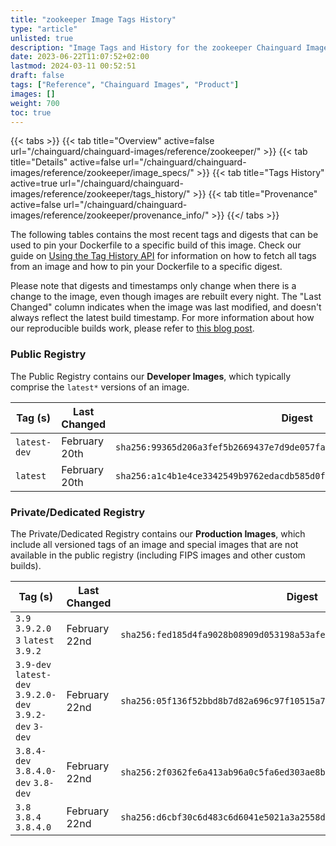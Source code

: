 ```yaml
---
title: "zookeeper Image Tags History"
type: "article"
unlisted: true
description: "Image Tags and History for the zookeeper Chainguard Image"
date: 2023-06-22T11:07:52+02:00
lastmod: 2024-03-11 00:52:51
draft: false
tags: ["Reference", "Chainguard Images", "Product"]
images: []
weight: 700
toc: true
---
```


{{< tabs >}}
{{< tab title="Overview" active=false url="/chainguard/chainguard-images/reference/zookeeper/" >}}
{{< tab title="Details" active=false url="/chainguard/chainguard-images/reference/zookeeper/image_specs/" >}}
{{< tab title="Tags History" active=true url="/chainguard/chainguard-images/reference/zookeeper/tags_history/" >}}
{{< tab title="Provenance" active=false url="/chainguard/chainguard-images/reference/zookeeper/provenance_info/" >}}
{{</ tabs >}}

The following tables contains the most recent tags and digests that can be used to pin your Dockerfile to a specific build of this image. Check our guide on [Using the Tag History API](/chainguard/chainguard-images/using-the-tag-history-api/) for information on how to fetch all tags from an image and how to pin your Dockerfile to a specific digest.

Please note that digests and timestamps only change when there is a change to the image, even though images are rebuilt every night. The "Last Changed" column indicates when the image was last modified, and doesn't always reflect the latest build timestamp. For more information about how our reproducible builds work, please refer to [this blog post](https://www.chainguard.dev/unchained/reproducing-chainguards-reproducible-image-builds).

### Public Registry
The Public Registry contains our **Developer Images**, which typically comprise the `latest*` versions of an image.

| Tag (s)       | Last Changed  | Digest                                                                    |
|---------------|---------------|---------------------------------------------------------------------------|
|  `latest-dev` | February 20th | `sha256:99365d206a3fef5b2669437e7d9de057fa5b4101dc85633b28d0b03fdd8781a8` |
|  `latest`     | February 20th | `sha256:a1c4b1e4ce3342549b9762edacdb585d0ffdb4db55264353c78dffe8ffec3d7a` |


### Private/Dedicated Registry
The Private/Dedicated Registry contains our **Production Images**, which include all versioned tags of an image and special images that are not available in the public registry (including FIPS images and other custom builds).

| Tag (s)                                                   | Last Changed  | Digest                                                                    |
|-----------------------------------------------------------|---------------|---------------------------------------------------------------------------|
|  `3.9` `3.9.2.0` `3` `latest` `3.9.2`                     | February 22nd | `sha256:fed185d4fa9028b08909d053198a53afecbc9ceb65b334629718eb088e1965fe` |
|  `3.9-dev` `latest-dev` `3.9.2.0-dev` `3.9.2-dev` `3-dev` | February 22nd | `sha256:05f136f52bbd8b7d82a696c97f10515a782001f76fb48ecfa88529dbfbf5a20c` |
|  `3.8.4-dev` `3.8.4.0-dev` `3.8-dev`                      | February 22nd | `sha256:2f0362fe6a413ab96a0c5fa6ed303ae8b6d75dc101e3cc2238921ec6f5d7d180` |
|  `3.8` `3.8.4` `3.8.4.0`                                  | February 22nd | `sha256:d6cbf30c6d483c6d6041e5021a3a2558d2240a521998da735f5de5c5e7cf58fe` |

